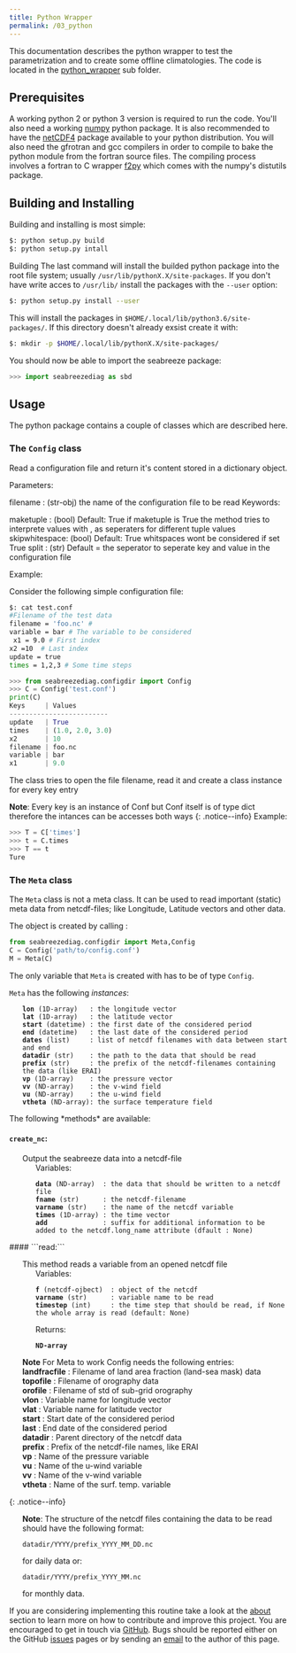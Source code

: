 ```yaml
---
title: Python Wrapper
permalink: /03_python
---
```

This documentation describes the python wrapper to test the parametrization and 
to create some offline climatologies. The code is located in the 
[python_wrapper](https://github.com/antarcticrainforest/seabreeze_param/python_wrapper)
sub folder. 
## Prerequisites
A working python 2 or python 3 version is required to run the code. You'll also 
need a working [numpy](http://www.numpy.org) python package. It is also recommended 
to have the [netCDF4](https://pypi.python.org/pypi/netCDF4) package available to your 
python distribution. You will also need the gfrotran and gcc compilers in order 
to compile to bake the python module from the fortran source files. The compiling 
process involves a fortran to C wrapper [f2py](http://www.f2py.com) which comes 
with the numpy's distutils package.

## Building and Installing
Building and installing is most simple:
```bash
$: python setup.py build
$: python setup.py intall
```
Building 
The last command will install the builded python package into the root file system; 
usually ```/usr/lib/pythonX.X/site-packages```. If you don't have write acces to 
```/usr/lib/``` install the packages with the ```--user``` option:
```bash
$: python setup.py install --user
```
This will install the packages in ```$HOME/.local/lib/python3.6/site-packages/```. 
If this directory doesn't already exsist create it with:
```bash
$: mkdir -p $HOME/.local/lib/pythonX.X/site-packages/
```

You should now be able to import the seabreeze package:
```python
>>> import seabreezediag as sbd
```
## Usage
The python package contains a couple of classes which are described here.
### The ```Config``` class
Read a configuration file and return it's content stored in a dictionary 
object.

Parameters:

filename : (str-obj) 
     the name of the configuration file to be read
Keywords:

maketuple : (bool) Default: True
    if maketuple is True the method tries to interprete values with , 
    as seperaters for different tuple values
skipwhitespace: (bool) Default: True
    whitspaces wont be considered if set True
split : (str) Default =
    the seperator to seperate key and value in the configuration file

Example:

Consider the following simple configuration file:
```bash
$: cat test.conf
#Filename of the test data
filename = 'foo.nc' #
variable = bar # The variable to be considered
 x1 = 9.0 # First index
x2 =10  # Last index
update = true
times = 1,2,3 # Some time steps
```

```python
>>> from seabreezediag.configdir import Config
>>> C = Config('test.conf')
print(C)
Keys     | Values
-------------------------
update   | True
times    | (1.0, 2.0, 3.0)
x2       | 10
filename | foo.nc
variable | bar
x1       | 9.0
```

The class tries to open the file filename, read it and create a class instance 
for every key entry

**Note**: Every key is an instance of Conf but Conf itself is of type dict
          therefore the intances can be accesses both ways 
{: .notice--info}
Example:
```python
>>> T = C['times']
>>> t = C.times
>>> T == t
Ture
```


### The ```Meta``` class
The ```Meta``` class is not a meta class. It can be used to read important (static) 
meta data from netcdf-files; like Longitude, Latitude vectors and other data.

The object is created by calling :
```python
from seabreezediag.configdir import Meta,Config
C = Config('path/to/config.conf')
M = Meta(C)
```
The only variable that ```Meta``` is created with has to be of type ```Config```.

```Meta``` has the following *instances*:

<ul style="list-style-type:none"><li>
<pre><code class="language-b"><b>lon</b> (1D-array)   : the longitude vector
<b>lat</b> (1D-array)   : the latitude vector
<b>start</b> (datetime) : the first date of the considered period
<b>end</b> (datetime)   : the last date of the considered period
<b>dates</b> (list)     : list of netcdf filenames with data between start and end
<b>datadir</b> (str)    : the path to the data that should be read
<b>prefix</b> (str)     : the prefix of the netcdf-filenames containing the data (like ERAI)
<b>vp</b> (1D-array)    : the pressure vector
<b>vv</b> (ND-array)    : the v-wind field
<b>vu</b> (ND-array)    : the u-wind field
<b>vtheta</b> (ND-array): the surface temperature field
</code></pre></li></ul>
The following *methods* are available:

#### ```create_nc```:

<ul style="list-style-type:none"><li>
Output the seabreeze data into a netcdf-file
<ul style="list-style-type:none"><li>
Variables:
<pre><code class="language-b"><b>data</b> (ND-array)  : the data that should be written to a netcdf file
<b>fname</b> (str)      : the netcdf-filename
<b>varname</b> (str)    : the name of the netcdf variable
<b>times</b> (1D-array) : the time vector
<b>add</b>              : suffix for additional information to be added to the netcdf.long_name attribute (dfault : None)
</code></pre></li></ul>
</li></ul>
#### ```read:```
<ul style="list-style-type:none"><li>
This method reads a variable from an opened netcdf file
<ul style="list-style-type:none"><li>
Variables:
<pre><code class="language-b"><b>f</b> (netcdf-ojbect)  : object of the netcdf
<b>varname</b> (str)      : variable name to be read
<b>timestep</b> (int)     : the time step that should be read, if None the whole array is read (default: None)
</code></pre></li></ul>
<ul style="list-style-type:none"><li>
Returns:
<pre><code class="language-b"><b>ND-array</b></code></pre>
</li></ul>
</li></ul>
<ul style="list-style-type:none">
<li><b>Note</b> For Meta to work Config needs the following entries:</li>
<li><b>landfracfile</b> : Filename of land area fraction (land-sea mask) data</li>
<li><b> topofile</b>     : Filename of orography data</li>
<li><b>orofile</b>      : Filename of std of sub-grid orography</li>
<li><b>vlon</b>         : Variable name for longitude vector</li>
<li><b>vlat</b>         : Variable name for latitude vector</li>
<li><b>start</b>        : Start date of the considered period</li>
<li><b>last</b>         : End date of the considered period</li>
<li><b>datadir</b>      : Parent directory of the netcdf data</li>
<li><b>prefix</b>       : Prefix of the netcdf-file names, like ERAI</li>
<li><b>vp</b>           : Name of the pressure variable</li>
<li><b>vu</b>           : Name of the u-wind variable</li>
<li><b>vv</b>           : Name of the v-wind variable</li>
<li><b>vtheta</b>       : Name of the surf. temp. variable</li></ul>
{: .notice--info}
<ul class="notice--info">
<p><b>Note</b>: The structure of the netcdf files containing the data to be read 
should have the following format:</p>
<pre><code class="language-b">datadir/YYYY/prefix_YYYY_MM_DD.nc</code></pre>
<p>for daily data or:</p>
<pre><code class="language-b">datadir/YYYY/prefix_YYYY_MM.nc</code></pre>
<p>for monthly data.</p></ul>

If you are considering implementing this routine take a look at the  [about](/zz_about) 
section to learn more on how to contribute and improve this project. You are encouraged 
to get in touch via [GitHub](https://github.com/antarcticrainforest/seabreeze_param). 
Bugs should be reported either on the GitHub [issues](https://github.com/antarcticrainforest/seabreeze_param/issues) 
pages or by sending an [email](mailto:martin.bergemann@monash.edu) to the author of this page.
